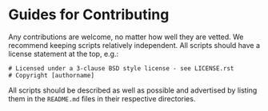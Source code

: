 Guides for Contributing
=======================

Any contributions are welcome, no matter how well they are vetted.
We recommend keeping scripts relatively independent.  All scripts
should have a license statement at the top, e.g.:

```
# Licensed under a 3-clause BSD style license - see LICENSE.rst
# Copyright [authorname]
```

All scripts should be described as well as possible and advertised by listing
them in the `README.md` files in their respective directories.
